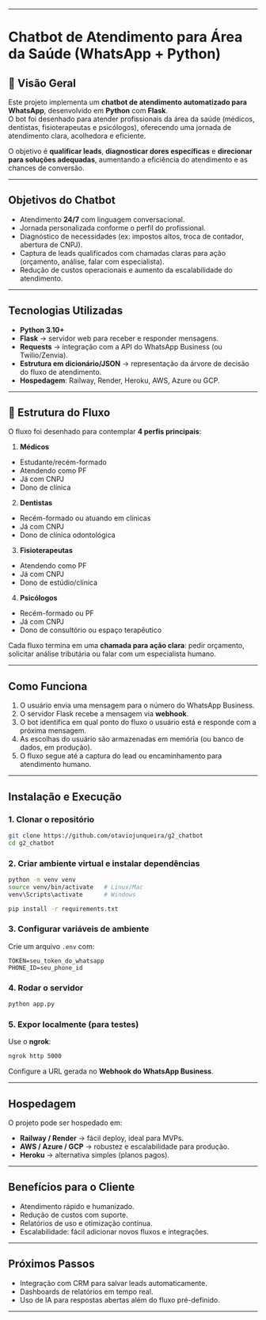 
---

# Chatbot de Atendimento para Área da Saúde (WhatsApp + Python)

## 📌 Visão Geral
Este projeto implementa um **chatbot de atendimento automatizado para WhatsApp**, desenvolvido em **Python** com **Flask**.  
O bot foi desenhado para atender profissionais da área da saúde (médicos, dentistas, fisioterapeutas e psicólogos), oferecendo uma jornada de atendimento clara, acolhedora e eficiente.

O objetivo é **qualificar leads**, **diagnosticar dores específicas** e **direcionar para soluções adequadas**, aumentando a eficiência do atendimento e as chances de conversão.

---

## Objetivos do Chatbot
- Atendimento **24/7** com linguagem conversacional.  
- Jornada personalizada conforme o perfil do profissional.  
- Diagnóstico de necessidades (ex: impostos altos, troca de contador, abertura de CNPJ).  
- Captura de leads qualificados com chamadas claras para ação (orçamento, análise, falar com especialista).  
- Redução de custos operacionais e aumento da escalabilidade do atendimento.  

---

## Tecnologias Utilizadas
- **Python 3.10+**  
- **Flask** → servidor web para receber e responder mensagens.  
- **Requests** → integração com a API do WhatsApp Business (ou Twilio/Zenvia).  
- **Estrutura em dicionário/JSON** → representação da árvore de decisão do fluxo de atendimento.  
- **Hospedagem**: Railway, Render, Heroku, AWS, Azure ou GCP.  

---

## 📂 Estrutura do Fluxo
O fluxo foi desenhado para contemplar **4 perfis principais**:

1.   **Médicos**  
   - Estudante/recém-formado  
   - Atendendo como PF  
   - Já com CNPJ  
   - Dono de clínica  

2.   **Dentistas**  
   - Recém-formado ou atuando em clínicas  
   - Já com CNPJ  
   - Dono de clínica odontológica  

3.   **Fisioterapeutas**  
   - Atendendo como PF  
   - Já com CNPJ  
   - Dono de estúdio/clínica  

4.   **Psicólogos**  
   - Recém-formado ou PF  
   - Já com CNPJ  
   - Dono de consultório ou espaço terapêutico  

Cada fluxo termina em uma **chamada para ação clara**: pedir orçamento, solicitar análise tributária ou falar com um especialista humano.

---

##  Como Funciona
1. O usuário envia uma mensagem para o número do WhatsApp Business.  
2. O servidor Flask recebe a mensagem via **webhook**.  
3. O bot identifica em qual ponto do fluxo o usuário está e responde com a próxima mensagem.  
4. As escolhas do usuário são armazenadas em memória (ou banco de dados, em produção).  
5. O fluxo segue até a captura do lead ou encaminhamento para atendimento humano.  

---

##  Instalação e Execução

### 1. Clonar o repositório
```bash
git clone https://github.com/otaviojunqueira/g2_chatbot
cd g2_chatbot
```

### 2. Criar ambiente virtual e instalar dependências
```bash
python -m venv venv
source venv/bin/activate   # Linux/Mac
venv\Scripts\activate      # Windows

pip install -r requirements.txt
```

### 3. Configurar variáveis de ambiente
Crie um arquivo `.env` com:
```
TOKEN=seu_token_do_whatsapp
PHONE_ID=seu_phone_id
```

### 4. Rodar o servidor
```bash
python app.py
```

### 5. Expor localmente (para testes)
Use o **ngrok**:
```bash
ngrok http 5000
```
Configure a URL gerada no **Webhook do WhatsApp Business**.

---

##  Hospedagem
O projeto pode ser hospedado em:
- **Railway / Render** → fácil deploy, ideal para MVPs.  
- **AWS / Azure / GCP** → robustez e escalabilidade para produção.  
- **Heroku** → alternativa simples (planos pagos).  

---

## Benefícios para o Cliente
- Atendimento rápido e humanizado.  
- Redução de custos com suporte.  
- Relatórios de uso e otimização contínua.  
- Escalabilidade: fácil adicionar novos fluxos e integrações.  

---

## Próximos Passos
- Integração com CRM para salvar leads automaticamente.  
- Dashboards de relatórios em tempo real.  
- Uso de IA para respostas abertas além do fluxo pré-definido.  

---
